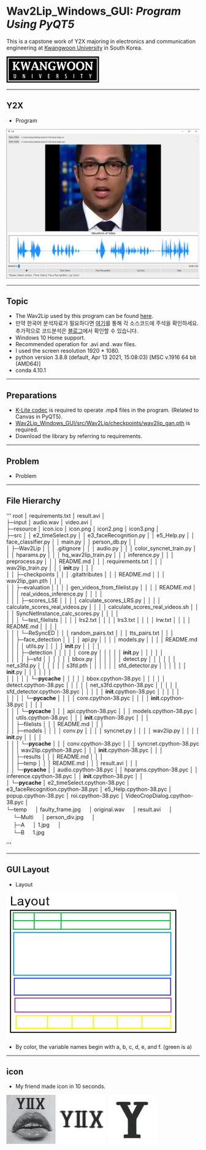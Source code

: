 # **Wav2Lip_Windows_GUI**: *Program Using PyQT5*

This is a capstone work of Y2X majoring in electronics and communication engineering at [Kwangwoon University](www.kw.ac.kr) in South Korea.

![](./readme/kw_logo.png)

-----------
**Y2X**
-----------
- Program

![](./readme/main.PNG)

-----------
**Topic**
-----------
 - The Wav2Lip used by this program can be found [here](https://github.com/Rudrabha/Wav2Lip).
 - 만약 한국어 분석자료가 필요하다면 [여기](https://github.com/Minjun-KANG/Wav2Lip)를 통해 각 소스코드에 주석을 확인하세요. 추가적으로 코드분석은 [블로그](https://blog.naver.com/ansalsdlf/222277423497)에서 확인할 수 있습니다.
 - Windows 10 Home support.
 - Recommended operation for .avi and .wav files.
 - I used the screen resolution 1920 * 1080.
 - python version 3.8.8 (default, Apr 13 2021, 15:08:03) [MSC v.1916 64 bit (AMD64)]
 - conda 4.10.1
-----------
**Preparations**
-----------
 - [K-Lite codec](https://codecguide.com/download_k-lite_codec_pack_basic.htm) is required to operate .mp4 files in the program. (Related to Canvas in PyQT5). 
 - [Wav2Lip_Windows_GUI/src/Wav2Lip/checkpoints/wav2lip_gan.pth](https://iiitaphyd-my.sharepoint.com/personal/radrabha_m_research_iiit_ac_in/_layouts/15/onedrive.aspx?id=%2Fpersonal%2Fradrabha%5Fm%5Fresearch%5Fiiit%5Fac%5Fin%2FDocuments%2FWav2Lip%5FModels%2Fwav2lip%5Fgan%2Epth&parent=%2Fpersonal%2Fradrabha%5Fm%5Fresearch%5Fiiit%5Fac%5Fin%2FDocuments%2FWav2Lip%5FModels&originalPath=aHR0cHM6Ly9paWl0YXBoeWQtbXkuc2hhcmVwb2ludC5jb20vOnU6L2cvcGVyc29uYWwvcmFkcmFiaGFfbV9yZXNlYXJjaF9paWl0X2FjX2luL0Vkakk3YlpsZ0FwTXFzVm9FVVVYcExzQnhxWGJuNXo4VlRtb3hwNTVZTkRjSUE%5FcnRpbWU9SWlFR0lBZ24yVWc) is required. 
 - Download the library by referring to requirements.

-----------
**Problem**
-----------
 - Problem

-----------
**File Hierarchy**
-----------

'''
root
│  requirements.txt
│  result.avi
│  
├─input
│      audio.wav
│      video.avi
│      
├─resource
│      icon.ico
│      icon.png
│      icon2.png
│      icon3.png
│      
├─src
│  │  e2_timeSelect.py
│  │  e3_faceRecognition.py
│  │  e5_Help.py
│  │  face_classifier.py
│  │  main.py
│  │  person_db.py
│  │  
│  ├─Wav2Lip
│  │  │  .gitignore
│  │  │  audio.py
│  │  │  color_syncnet_train.py
│  │  │  hparams.py
│  │  │  hq_wav2lip_train.py
│  │  │  inference.py
│  │  │  preprocess.py
│  │  │  README.md
│  │  │  requirements.txt
│  │  │  wav2lip_train.py
│  │  │  __init__.py
│  │  │  
│  │  ├─checkpoints
│  │  │      .gitattributes
│  │  │      README.md
│  │  │      wav2lip_gan.pth
│  │  │      
│  │  ├─evaluation
│  │  │  │  gen_videos_from_filelist.py
│  │  │  │  README.md
│  │  │  │  real_videos_inference.py
│  │  │  │  
│  │  │  ├─scores_LSE
│  │  │  │      calculate_scores_LRS.py
│  │  │  │      calculate_scores_real_videos.py
│  │  │  │      calculate_scores_real_videos.sh
│  │  │  │      SyncNetInstance_calc_scores.py
│  │  │  │      
│  │  │  └─test_filelists
│  │  │      │  lrs2.txt
│  │  │      │  lrs3.txt
│  │  │      │  lrw.txt
│  │  │      │  README.md
│  │  │      │  
│  │  │      └─ReSyncED
│  │  │              random_pairs.txt
│  │  │              tts_pairs.txt
│  │  │              
│  │  ├─face_detection
│  │  │  │  api.py
│  │  │  │  models.py
│  │  │  │  README.md
│  │  │  │  utils.py
│  │  │  │  __init__.py
│  │  │  │  
│  │  │  ├─detection
│  │  │  │  │  core.py
│  │  │  │  │  __init__.py
│  │  │  │  │  
│  │  │  │  ├─sfd
│  │  │  │  │  │  bbox.py
│  │  │  │  │  │  detect.py
│  │  │  │  │  │  net_s3fd.py
│  │  │  │  │  │  s3fd.pth
│  │  │  │  │  │  sfd_detector.py
│  │  │  │  │  │  __init__.py
│  │  │  │  │  │  
│  │  │  │  │  └─__pycache__
│  │  │  │  │          bbox.cpython-38.pyc
│  │  │  │  │          detect.cpython-38.pyc
│  │  │  │  │          net_s3fd.cpython-38.pyc
│  │  │  │  │          sfd_detector.cpython-38.pyc
│  │  │  │  │          __init__.cpython-38.pyc
│  │  │  │  │          
│  │  │  │  └─__pycache__
│  │  │  │          core.cpython-38.pyc
│  │  │  │          __init__.cpython-38.pyc
│  │  │  │          
│  │  │  └─__pycache__
│  │  │          api.cpython-38.pyc
│  │  │          models.cpython-38.pyc
│  │  │          utils.cpython-38.pyc
│  │  │          __init__.cpython-38.pyc
│  │  │          
│  │  ├─filelists
│  │  │      README.md
│  │  │      
│  │  ├─models
│  │  │  │  conv.py
│  │  │  │  syncnet.py
│  │  │  │  wav2lip.py
│  │  │  │  __init__.py
│  │  │  │  
│  │  │  └─__pycache__
│  │  │          conv.cpython-38.pyc
│  │  │          syncnet.cpython-38.pyc
│  │  │          wav2lip.cpython-38.pyc
│  │  │          __init__.cpython-38.pyc
│  │  │          
│  │  ├─results
│  │  │      README.md
│  │  │      
│  │  ├─temp
│  │  │      README.md
│  │  │      result.avi
│  │  │      
│  │  └─__pycache__
│  │          audio.cpython-38.pyc
│  │          hparams.cpython-38.pyc
│  │          inference.cpython-38.pyc
│  │          __init__.cpython-38.pyc
│  │          
│  └─__pycache__
│          e2_timeSelect.cpython-38.pyc
│          e3_faceRecognition.cpython-38.pyc
│          e5_Help.cpython-38.pyc
│          popup.cpython-38.pyc
│          roi.cpython-38.pyc
│          VideoCropDialog.cpython-38.pyc
│          
└─temp
　  │  faulty_frame.jpg
　  │  original.wav
　  │  result.avi
　  │  
　  └─Multi
　      │  person_div.jpg
　      │  
　      ├─A 
　      │      1.jpg
　      │      
　      └─B
　             1.jpg
              


'''


-----------
**GUI Layout**
-----------
 - Layout

![](./readme/layout.png)
 - By color, the variable names begin with a, b, c, d, e, and f. (green is a)

-----------
**icon**
-----------
 - My friend made icon in 10 seconds.

![](./resource/icon.png)
![](./resource/icon2.png)
![](./resource/icon3.png)


